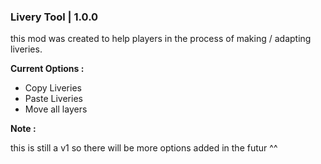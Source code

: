 ### Livery Tool | 1.0.0
this mod was created to help players in the process of making / adapting liveries.

**Current Options :**

- Copy Liveries
- Paste Liveries
- Move all layers

**Note :**

this is still a v1 so there will be more options added in the futur ^^
